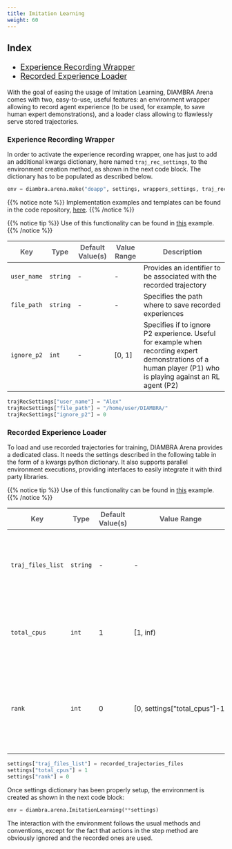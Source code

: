 ```yaml
---
title: Imitation Learning
weight: 60
---
```


<div style="font-size:1.125rem;">

### Index

- <a href="./#experience-recording-wrapper">Experience Recording Wrapper</a>
- <a href="./#recorded-experience-loader">Recorded Experience Loader</a>

</div>

With the goal of easing the usage of Imitation Learning, DIAMBRA Arena comes with two, easy-to-use, useful features: an environment wrapper allowing to record agent experience (to be used, for example, to save human expert demonstrations), and a loader class allowing to flawlessly serve stored trajectories.

### Experience Recording Wrapper

In order to activate the experience recording wrapper, one has just to add an additional kwargs dictionary, here named `traj_rec_settings`, to the environment creation method, as shown in the next code block. The dictionary has to be populated as described below.

```python
env = diambra.arena.make("doapp", settings, wrappers_settings, traj_rec_settings)
```

{{% notice note %}}
Implementation examples and templates can be found in the code repository, <a href="https://github.com/diambra/arena/tree/main/diambra/arena/wrappers" target="_blank">here</a>.
{{% /notice %}}

{{% notice tip %}}
Use of this functionality can be found in <a href="../gettingstarted/examples/humanexperiencerecorder/">this</a> example.
{{% /notice %}}

| <strong><span style="color:#5B5B60;">Key</span></strong> | <strong><span style="color:#5B5B60;">Type</span></strong> | <strong><span style="color:#5B5B60;">Default Value(s)</span></strong> | <strong><span style="color:#5B5B60;">Value Range</span></strong> | <strong><span style="color:#5B5B60;">Description</span></strong> |
|-------------|-------------| ------|------|-----|
| `user_name`     | `string`| - | - | Provides an identifier to be associated with the recorded trajectory  |
| `file_path`     | `string`| - | - | Specifies the path where to save recorded experiences |
| `ignore_p2`     | `int`| - | [0,&#160;1] | Specifies if to ignore P2 experience. Useful for example when recording expert demonstrations of a human player (P1) who is playing against an RL agent (P2) |

```python
trajRecSettings["user_name"] = "Alex"
trajRecSettings["file_path"] = "/home/user/DIAMBRA/"
trajRecSettings["ignore_p2"] = 0
```

### Recorded Experience Loader

To load and use recorded trajectories for training, DIAMBRA Arena provides a dedicated class. It needs the settings described in the following table in the form of a kwargs python dictionary. It also supports parallel environment executions, providing interfaces to easily integrate it with third party libraries.

{{% notice tip %}}
Use of this functionality can be found in <a href="../gettingstarted/examples/imitationlearning/">this</a> example.
{{% /notice %}}

| <strong><span style="color:#5B5B60;">Key</span></strong> | <strong><span style="color:#5B5B60;">Type</span></strong> | <strong><span style="color:#5B5B60;">Default Value(s)</span></strong> | <strong><span style="color:#5B5B60;">Value Range</span></strong> | <strong><span style="color:#5B5B60;">Description</span></strong> |
|-------------|-------------| ------|------|-----|
| `traj_files_list`     | `string`| - | - | Contains the list of recorded experience files, specified as absolute paths |
| `total_cpus`     | `int`| 1 | [1, inf) | Specifies the number of parallel environments one wants to run at the same time |
| `rank`     | `int`| 0 | [0,&#160;settings["total_cpus"]-1] | Assigns a rank number to the environment to identify the instance number when using parallel environments |

```python
settings["traj_files_list"] = recorded_trajectories_files
settings["total_cpus"] = 1
settings["rank"] = 0
```
Once settings dictionary has been properly setup, the environment is created as shown in the next code block:

```python
env = diambra.arena.ImitationLearning(**settings)
```

The interaction with the environment follows the usual methods and conventions, except for the fact that actions in the step method are obviously ignored and the recorded ones are used.

